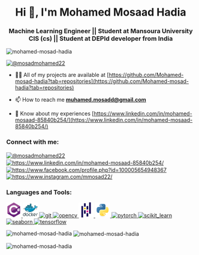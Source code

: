 <h1 align="center">Hi 👋, I'm Mohamed Mosaad Hadia</h1>
<h3 align="center">Machine Learning Engineer || Student at Mansoura University CIS (cs) || Student at DEPId developer from India</h3>

<p align="left"> <img src="https://komarev.com/ghpvc/?username=mohamed-mosad-hadia&label=Profile%20views&color=0e75b6&style=flat" alt="mohamed-mosad-hadia" /> </p>

<p align="left"> <a href="https://twitter.com/@mosadmohamed22" target="blank"><img src="https://img.shields.io/twitter/follow/@mosadmohamed22?logo=twitter&style=for-the-badge" alt="@mosadmohamed22" /></a> </p>

- 👨‍💻 All of my projects are available at [https://github.com/Mohamed-mosad-hadia?tab=repositories](https://github.com/Mohamed-mosad-hadia?tab=repositories)

- 📫 How to reach me **muhamed.mosadd@gmail.com**

- 📄 Know about my experiences [https://www.linkedin.com/in/mohamed-mosaad-85840b254/](https://www.linkedin.com/in/mohamed-mosaad-85840b254/)

<h3 align="left">Connect with me:</h3>
<p align="left">
<a href="https://twitter.com/@mosadmohamed22" target="blank"><img align="center" src="https://raw.githubusercontent.com/rahuldkjain/github-profile-readme-generator/master/src/images/icons/Social/twitter.svg" alt="@mosadmohamed22" height="30" width="40" /></a>
<a href="https://linkedin.com/in/https://www.linkedin.com/in/mohamed-mosaad-85840b254/" target="blank"><img align="center" src="https://raw.githubusercontent.com/rahuldkjain/github-profile-readme-generator/master/src/images/icons/Social/linked-in-alt.svg" alt="https://www.linkedin.com/in/mohamed-mosaad-85840b254/" height="30" width="40" /></a>
<a href="https://fb.com/https://www.facebook.com/profile.php?id=100005654948367" target="blank"><img align="center" src="https://raw.githubusercontent.com/rahuldkjain/github-profile-readme-generator/master/src/images/icons/Social/facebook.svg" alt="https://www.facebook.com/profile.php?id=100005654948367" height="30" width="40" /></a>
<a href="https://instagram.com/https://www.instagram.com/mmosad22/" target="blank"><img align="center" src="https://raw.githubusercontent.com/rahuldkjain/github-profile-readme-generator/master/src/images/icons/Social/instagram.svg" alt="https://www.instagram.com/mmosad22/" height="30" width="40" /></a>
</p>

<h3 align="left">Languages and Tools:</h3>
<p align="left"> <a href="https://www.w3schools.com/cs/" target="_blank" rel="noreferrer"> <img src="https://raw.githubusercontent.com/devicons/devicon/master/icons/csharp/csharp-original.svg" alt="csharp" width="40" height="40"/> </a> <a href="https://www.docker.com/" target="_blank" rel="noreferrer"> <img src="https://raw.githubusercontent.com/devicons/devicon/master/icons/docker/docker-original-wordmark.svg" alt="docker" width="40" height="40"/> </a> <a href="https://git-scm.com/" target="_blank" rel="noreferrer"> <img src="https://www.vectorlogo.zone/logos/git-scm/git-scm-icon.svg" alt="git" width="40" height="40"/> </a> <a href="https://opencv.org/" target="_blank" rel="noreferrer"> <img src="https://www.vectorlogo.zone/logos/opencv/opencv-icon.svg" alt="opencv" width="40" height="40"/> </a> <a href="https://pandas.pydata.org/" target="_blank" rel="noreferrer"> <img src="https://raw.githubusercontent.com/devicons/devicon/2ae2a900d2f041da66e950e4d48052658d850630/icons/pandas/pandas-original.svg" alt="pandas" width="40" height="40"/> </a> <a href="https://www.python.org" target="_blank" rel="noreferrer"> <img src="https://raw.githubusercontent.com/devicons/devicon/master/icons/python/python-original.svg" alt="python" width="40" height="40"/> </a> <a href="https://pytorch.org/" target="_blank" rel="noreferrer"> <img src="https://www.vectorlogo.zone/logos/pytorch/pytorch-icon.svg" alt="pytorch" width="40" height="40"/> </a> <a href="https://scikit-learn.org/" target="_blank" rel="noreferrer"> <img src="https://upload.wikimedia.org/wikipedia/commons/0/05/Scikit_learn_logo_small.svg" alt="scikit_learn" width="40" height="40"/> </a> <a href="https://seaborn.pydata.org/" target="_blank" rel="noreferrer"> <img src="https://seaborn.pydata.org/_images/logo-mark-lightbg.svg" alt="seaborn" width="40" height="40"/> </a> <a href="https://www.tensorflow.org" target="_blank" rel="noreferrer"> <img src="https://www.vectorlogo.zone/logos/tensorflow/tensorflow-icon.svg" alt="tensorflow" width="40" height="40"/> </a> </p>

<p><img align="left" src="https://github-readme-stats.vercel.app/api/top-langs?username=mohamed-mosad-hadia&show_icons=true&locale=en&layout=compact" alt="mohamed-mosad-hadia" /></p>

<p>&nbsp;<img align="center" src="https://github-readme-stats.vercel.app/api?username=mohamed-mosad-hadia&show_icons=true&locale=en" alt="mohamed-mosad-hadia" /></p>

<p><img align="center" src="https://github-readme-streak-stats.herokuapp.com/?user=mohamed-mosad-hadia&" alt="mohamed-mosad-hadia" /></p>
